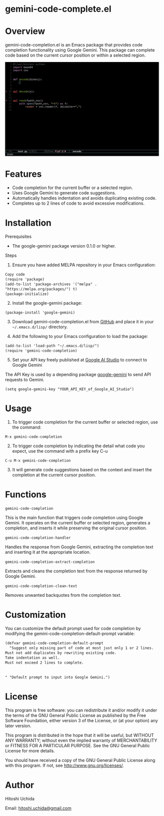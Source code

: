 # gemini-code-complete.el


# Overview

gemini-code-completion.el is an Emacs package that provides code completion
functionality using Google Gemini. This package can complete code based on the
current cursor position or within a selected region.

![Demo](./demo.gif "Demo")

# Features

- Code completion for the current buffer or a selected region.
- Uses Google Gemini to generate code suggestions.
- Automatically handles indentation and avoids duplicating existing code.
- Completes up to 2 lines of code to avoid excessive modifications.

# Installation

Prerequisites

- The google-gemini package version 0.1.0 or higher.

Steps

1. Ensure you have added MELPA repository in your Emacs configuration:

```
Copy code
(require 'package)
(add-to-list 'package-archives '("melpa" . "https://melpa.org/packages/") t)
(package-initialize)
```

2. Install the google-gemini package:

```
(package-install 'google-gemini)
```

3. Download gemini-code-completion.el from
   [GitHub](https://github.com/shishimaru/gemini-code-completion.el) and place
   it in your `~/.emacs.d/lisp/` directory.

4. Add the following to your Emacs configuration to load the package:

```
(add-to-list 'load-path "~/.emacs.d/lisp/")
(require 'gemini-code-completion)
```

5. Set your API key freely published at [Google AI Studio](https://aistudio.google.com/app/apikey)
to connect to Google Gemini

The API Key is used by a depending package
[google-gemini](https://github.com/emacs-openai/google-gemini) to send API requests to Gemini.

```
(setq google-gemini-key "YOUR_API_KEY_of_Google_AI_Studio")
```

# Usage

1. To trigger code completion for the current buffer or selected region, use the
   command:

```
M-x gemini-code-completion
```


2. To trigger code completion by indicating the detail what code you expect, use
   the command with a prefix key C-u

```
C-u M-x gemini-code-completion
```

3. It will generate code suggestions based on the context and insert
   the completion at the current cursor position.

# Functions

`gemini-code-completion`

This is the main function that triggers code completion using Google Gemini. It
operates on the current buffer or selected region, generates a completion, and
inserts it while preserving the original cursor position.

`gemini-code-completion-handler`

Handles the response from Google Gemini, extracting the completion text and inserting it at the appropriate location.

`gemini-code-completion-extract-completion`

Extracts and cleans the completion text from the response returned by Google Gemini.

`gemini-code-completion-clean-text`

Removes unwanted backquotes from the completion text.

# Customization

You can customize the default prompt used for code completion by modifying the
gemini-code-completion-default-prompt variable:

```
(defvar gemini-code-completion-default-prompt
  "Suggest only missing part of code at most just only 1 or 2 lines.
Must not add duplicates by rewriting existing code.
Take indentation as well.
Must not exceed 2 lines to complete.


" "Default prompt to input into Google Gemini.")
```

# License

This program is free software: you can redistribute it and/or modify it under
the terms of the GNU General Public License as published by the Free Software
Foundation, either version 3 of the License, or (at your option) any later
version.

This program is distributed in the hope that it will be useful, but WITHOUT ANY
WARRANTY; without even the implied warranty of MERCHANTABILITY or FITNESS FOR A
PARTICULAR PURPOSE. See the GNU General Public License for more details.

You should have received a copy of the GNU General Public License along with
this program. If not, see http://www.gnu.org/licenses/.

# Author

Hitoshi Uchida

Email: hitoshi.uchida@gmail.com
